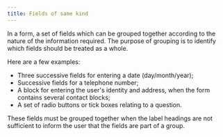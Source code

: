 ```yaml
---
title: Fields of same kind
---
```


In a form, a set of fields which can be grouped together according to the nature of the information required. The purpose of grouping is to identify which fields should be treated as a whole.

Here are a few examples:

- Three successive fields for entering a date (day/month/year);
- Successive fields for a telephone number;
- A block for entering the user's identity and address, when the form contains several contact blocks;
- A set of radio buttons or tick boxes relating to a question.

These fields must be grouped together when the label headings are not sufficient to inform the user that the fields are part of a group.
